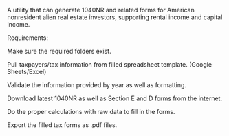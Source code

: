 A utility that can generate 1040NR and related forms for American nonresident alien real estate investors, supporting rental income and capital income.

Requirements:

Make sure the required folders exist.

Pull taxpayers/tax information from filled spreadsheet template. (Google Sheets/Excel)

Validate the information provided by year as well as formatting.

Download latest 1040NR as well as Section E and D forms from the internet.

Do the proper calculations with raw data to fill in the forms.

Export the filled tax forms as .pdf files.
